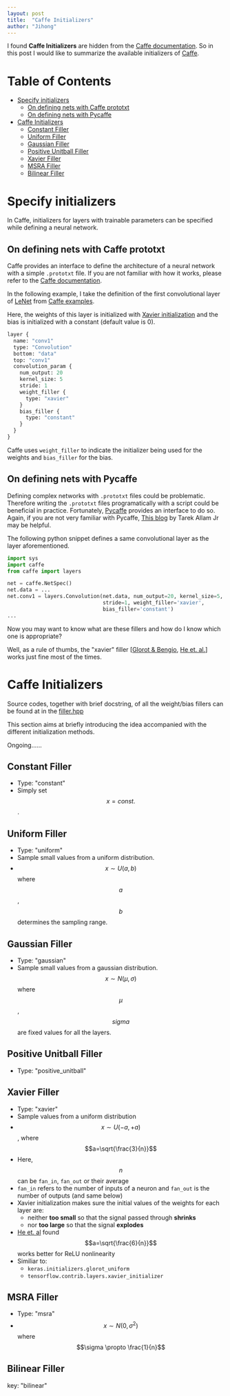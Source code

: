 ```yaml
---
layout: post
title:  "Caffe Initializers"
author: "Jihong"
---
```


I found __Caffe Initializers__ are hidden from the [Caffe documentation](http://caffe.berkeleyvision.org/). So in this post I would like to summarize the available initializers of  [Caffe](https://github.com/BVLC/caffe).


# Table of Contents

- [Specify initializers](#specify-initializers)
  + [On defining nets with Caffe prototxt](#on-defining-nets-with-caffe-prototxt)
  + [On defining nets with Pycaffe](#on-defining-nets-with-pycaffe)
- [Caffe Initializers](#caffe-initializers)
  + [Constant Filler](#constant-filler)
  + [Uniform Filler](#uniform-filler)
  + [Gaussian Filler](#gaussian-filler)
  + [Positive Unitball Filler](#positive-unitball-filler)
  + [Xavier Filler](#xavier-filler)
  + [MSRA Filler](#msra-filler)
  + [Bilinear Filler](#bilinear-filler)

# Specify initializers

In Caffe, initializers for layers with trainable parameters can be specified while defining a neural network.

## On defining nets with Caffe prototxt

Caffe provides an interface to define the architecture of a neural network with a simple `.prototxt` file. If you are not familiar with how it works, please refer to the [Caffe documentation](http://caffe.berkeleyvision.org/tutorial/net_layer_blob.html).


In the following example, I take the definition of the first convolutional layer of  [LeNet](http://www.dengfanxin.cn/wp-content/uploads/2016/03/1998Lecun.pdf) from [Caffe examples](https://github.com/BVLC/caffe/blob/master/examples/mnist/lenet.prototxt).

Here, the weights of this layer is initialized with [Xavier initialization](http://proceedings.mlr.press/v9/glorot10a/glorot10a.pdf) and the bias is initialized with a constant (default value is 0).

```protobuf
layer {
  name: "conv1"
  type: "Convolution"
  bottom: "data"
  top: "conv1"
  convolution_param {
    num_output: 20
    kernel_size: 5
    stride: 1
    weight_filler {
      type: "xavier"
    }
    bias_filler {
      type: "constant"
    }
  }
}
```

Caffe uses `weight_filler` to indicate the initializer being used for the weights and `bias_filler` for the bias.

## On defining nets with Pycaffe

Defining complex networks with `.prototxt` files could be problematic.  Therefore writing the `.prototxt` files programatically with a script could be beneficial in practice. Fortunately, [Pycaffe](https://github.com/BVLC/caffe/blob/master/python/caffe/pycaffe.py) provides an interface to do so. Again, if you are not very familiar with Pycaffe, [This blog](http://www.tarekallamjr.com/blog/posts/Programatically-define-net-with-PyCaffe/) by Tarek Allam Jr may be helpful.

The following python snippet defines a same convolutional layer as the layer aforementioned.

```python
import sys
import caffe
from caffe import layers

net = caffe.NetSpec()
net.data = ...
net.conv1 = layers.Convolution(net.data, num_output=20, kernel_size=5,
                               stride=1, weight_filler='xavier',
                               bias_filler='constant')
...
```

Now you may want to know what are these fillers and how do I know which one is appropriate?

Well, as a rule of thumbs, the "xavier" filler [[Glorot & Bengio](http://jmlr.org/proceedings/papers/v9/glorot10a/glorot10a.pdf), [He et. al.](https://arxiv.org/pdf/1502.01852v1.pdf)] works just fine most of the times.

# Caffe Initializers

Source codes, together with brief docstring, of all the weight/bias fillers can be found at in the [filler.hpp](https://github.com/BVLC/caffe/blob/master/include/caffe/filler.hpp)

This section aims at briefly introducing the idea accompanied with the different initialization methods.

Ongoing......

## Constant Filler

 - Type: "constant"
 - Simply set $$ x = const. $$.

## Uniform Filler
 - Type: "uniform"
 - Sample small values from a uniform distribution.
 - $$x\sim U(a, b)$$ where $$a$$, $$b$$ determines the sampling range.

## Gaussian Filler

 - Type: "gaussian"
 - Sample small values from a gaussian distribution. $$x \sim N(\mu, \sigma)$$ where $$\mu$$, $$sigma$$ are fixed values for all the layers.

## Positive Unitball Filler

 - Type: "positive_unitball"

## Xavier Filler

 - Type: "xavier"
 - Sample values from a uniform distribution
 - $$x \sim U(-a, +a)$$, where $$a=\sqrt{\frac{3}{n}}$$
 - Here, $$n$$ can be `fan_in`, `fan_out` or their average
 - `fan_in` refers to the number of inputs of a neuron and `fan_out` is the number of outputs (and same below)
 - Xavier initialization makes sure the initial values of the weights for each layer are:
    + neither __too small__ so that the signal passed through __shrinks__
    + nor __too large__ so that the signal __explodes__
 - [He et. al](https://arxiv.org/pdf/1502.01852v1.pdf) found $$a=\sqrt{\frac{6}{n}}$$ works better for ReLU nonlinearity
 - Similiar to:
    + `keras.initializers.glorot_uniform`
    + `tensorflow.contrib.layers.xavier_initializer`


## MSRA Filler

 - Type: "msra"
 - $$x \sim N(0, \sigma^2)$$ where $$\sigma \propto \frac{1}{n}$$

## Bilinear Filler

key: "bilinear"
